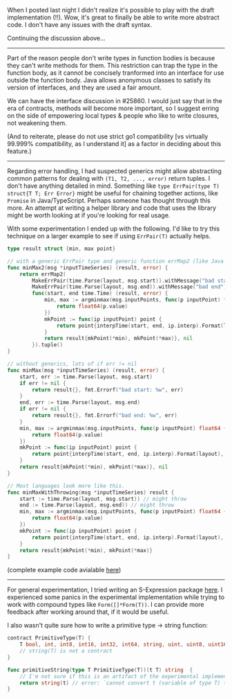 When I posted last night I didn't realize it's possible to play with the draft
implementation (!!). Wow, it's great to finally be able to write more abstract code. I don't have any issues with the draft syntax.

Continuing the discussion above...

------- 

Part of the reason people don't write types in function bodies is because they
can't write methods for them. This restriction can trap the type in the function
body, as it cannot be concisely tranformed into an interface for use outside the
function body. Java allows anonymous classes to satisfy its version of
interfaces, and they are used a fair amount.

We can have the interface discussion in #25860. I would just say that in the era
of contracts, methods will become more important, so I suggest erring on the
side of empowering local types & people who like to write closures, not
weakening them.

(And to reiterate, please do not use strict go1 compatibility [vs virtually
99.999% compatibility, as I understand it] as a factor in deciding about this
feature.)

------- 

Regarding error handling, I had suspected generics might allow abstracting
common patterns for dealing with `(T1, T2, ..., error)` return tuples. I don't
have anything detailed in mind. Something like `type ErrPair(type T) struct{T T;
Err Error}` might be useful for chaining together actions, like `Promise` in
Java/TypeScript. Perhaps someone has thought through this more. An attempt at
writing a helper library and code that uses the library might be worth looking
at if you're looking for real usage.

With some experimentation I ended up with the following. I'd like to try this
technique on a larger example to see if using `ErrPair(T)` actually helps.

```go
type result struct {min, max point}

// with a generic ErrPair type and generic function errMap2 (like Java's Optional#map() function).
func minMax2(msg *inputTimeSeries) (result, error) {
	return errMap2(
		MakeErrPair(time.Parse(layout, msg.start)).withMessage("bad start"),
		MakeErrPair(time.Parse(layout, msg.end)).withMessage("bad end"),
		func(start, end time.Time) (result, error) {
			min, max := argminmax(msg.inputPoints, func(p inputPoint) float64 {
				return float64(p.value)
			})
			mkPoint := func(ip inputPoint) point {
				return point{interpTime(start, end, ip.interp).Format(layout), ip.value}
			}
			return result{mkPoint(*min), mkPoint(*max)}, nil
		}).tuple()
}

// without generics, lots of if err != nil 
func minMax(msg *inputTimeSeries) (result, error) { 
    start, err := time.Parse(layout, msg.start)
    if err != nil {
        return result{}, fmt.Errorf("bad start: %w", err)
    }
    end, err := time.Parse(layout, msg.end)
    if err != nil {
        return result{}, fmt.Errorf("bad end: %w", err)
	}
	min, max := argminmax(msg.inputPoints, func(p inputPoint) float64 {
		return float64(p.value)
	})
	mkPoint := func(ip inputPoint) point {
		return point{interpTime(start, end, ip.interp).Format(layout), ip.value}
	}
	return result{mkPoint(*min), mkPoint(*max)}, nil
}

// Most languages look more like this.
func minMaxWithThrowing(msg *inputTimeSeries) result {
	start := time.Parse(layout, msg.start)) // might throw
    end := time.Parse(layout, msg.end)) // might throw
    min, max := argminmax(msg.inputPoints, func(p inputPoint) float64 {
        return float64(p.value)
    })
    mkPoint := func(ip inputPoint) point {
        return point{interpTime(start, end, ip.interp).Format(layout), ip.value}
    }
    return result{mkPoint(*min), mkPoint(*max)}
}
```

(complete example code avialable [here](https://github.com/gonzojive/go2-contracts-testing/blob/master/valueorerr/valueorerr_test.go2))

------- 

For general experimentation, I tried writing an S-Expression package
[here](https://github.com/gonzojive/go2-contracts-testing/blob/master/forms2/forms_test.go2).
I experienced some panics in the experimental implementation while trying to
work with compound types like `Form([]*Form(T))`. I can provide more feedback
after working around that, if it would be useful.

I also wasn't quite sure how to write a primitive type -> string function:
```go
contract PrimitiveType(T) {
    T bool, int, int8, int16, int32, int64, string, uint, uint8, uint16, uint32, uint64, float32, float64, complex64, complex128
    // string(T) is not a contract
}

func primitiveString(type T PrimitiveType(T))(t T) string  {
    // I'm not sure if this is an artifact of the experimental implementation or not.
    return string(t) // error: `cannot convert t (variable of type T) to string`
}
```

